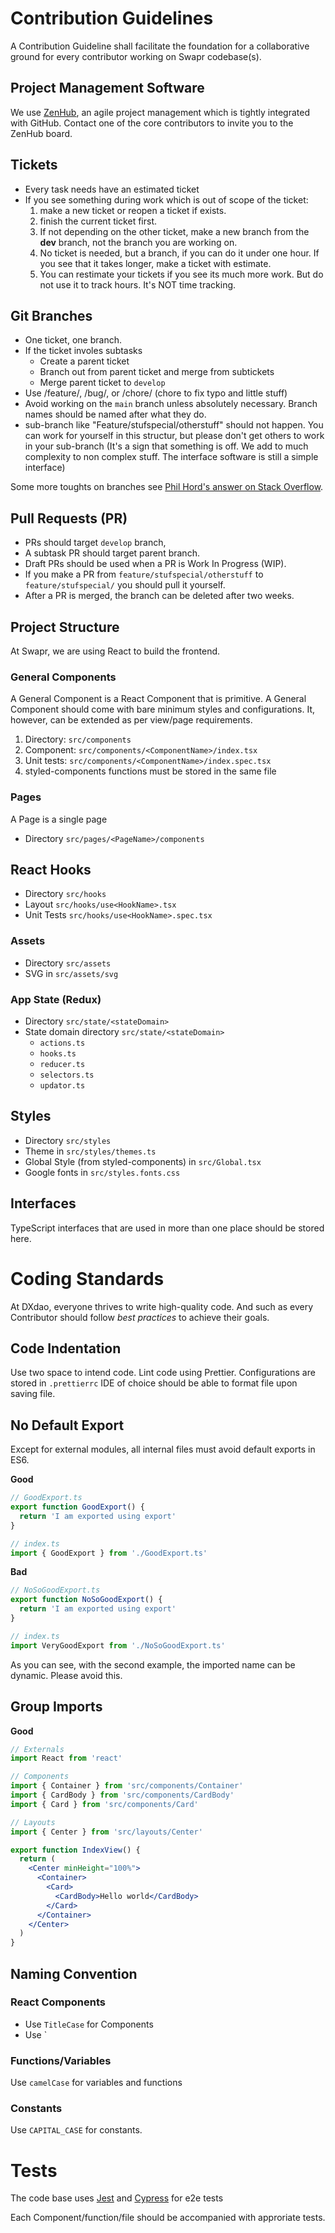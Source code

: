 # Contribution Guidelines

A Contribution Guideline shall facilitate the foundation for a collaborative ground for every contributor working on Swapr codebase(s).

## Project Management Software 
We use [ZenHub](https://zenhub.com), an agile project management which is tightly integrated with GitHub. Contact one of the core contributors to invite you to the ZenHub board.

## Tickets

- Every task needs have an estimated ticket
- If you see something during work which is out of scope of the ticket:
  1. make a new ticket or reopen a ticket if exists.
  2. finish the current ticket first.
  3. If not depending on the other ticket, make a new branch from the **dev** branch, not the branch you are working on.
  4. No ticket is needed, but a branch, if you can do it under one hour. If you see that it takes longer, make a ticket with estimate.
  5. You can restimate your tickets if you see its much more work. But do not use it to track hours. It's NOT time tracking.

## Git Branches

- One ticket, one branch. 
- If the ticket involes subtasks 
  - Create a parent ticket
  - Branch out from parent ticket and merge from subtickets
  - Merge parent ticket to `develop` 
- Use /feature/, /bug/, or /chore/ (chore to fix typo and little stuff)
- Avoid working on the `main` branch unless absolutely necessary. Branch names should be named after what they do.
- sub-branch like "Feature/stufspecial/otherstuff" should not happen. You can work for yourself in this structur, but please don't get others to work in your sub-branch (It's a sign that something is off. We add to much complexity to non complex stuff. The interface software is still a simple interface)

Some more toughts on branches see [Phil Hord's answer on Stack Overflow](https://stackoverflow.com/a/6065944/2151050).

## Pull Requests (PR)

- PRs should target `develop` branch,
- A subtask PR should target parent branch.
- Draft PRs should be used when a PR is Work In Progress (WIP). 
- If you make a PR from `feature/stufspecial/otherstuff` to `feature/stufspecial/` you should pull it yourself.
- After a PR is merged, the branch can be deleted after two weeks.
 
## Project Structure

At Swapr, we are using React to build the frontend. 

### General Components

A General Component is a React Component that is primitive. A General Component should come with bare minimum styles and configurations. It, however, can be extended as per view/page requirements.

1. Directory: `src/components`
2. Component: `src/components/<ComponentName>/index.tsx`
3. Unit tests: `src/components/<ComponentName>/index.spec.tsx`
4. styled-components functions must be stored in the same file

### Pages

A Page is a single page

- Directory `src/pages/<PageName>/components`

## React Hooks

- Directory `src/hooks`
- Layout `src/hooks/use<HookName>.tsx`
- Unit Tests `src/hooks/use<HookName>.spec.tsx`

### Assets

- Directory `src/assets`
- SVG in `src/assets/svg`

### App State (Redux)

- Directory `src/state/<stateDomain>`
- State domain directory `src/state/<stateDomain>`
  - `actions.ts`
  - `hooks.ts`
  - `reducer.ts`
  - `selectors.ts`
  - `updator.ts`

## Styles

- Directory `src/styles`
- Theme in `src/styles/themes.ts`
- Global Style (from styled-components) in `src/Global.tsx`
- Google fonts in `src/styles.fonts.css`

## Interfaces

TypeScript interfaces that are used in more than one place should be stored here.

# Coding Standards

At DXdao, everyone thrives to write high-quality code. And such as every Contributor should follow _best practices_ to achieve their goals.

## Code Indentation

Use two space to intend code. Lint code using Prettier. Configurations are stored in `.prettierrc` IDE of choice should be able to format file upon saving file.

## No Default Export

Except for external modules, all internal files must avoid default exports in ES6.

**Good**

```jsx
// GoodExport.ts
export function GoodExport() {
  return 'I am exported using export'
}

// index.ts
import { GoodExport } from './GoodExport.ts'
```

**Bad**

```jsx
// NoSoGoodExport.ts
export function NoSoGoodExport() {
  return 'I am exported using export'
}

// index.ts
import VeryGoodExport from './NoSoGoodExport.ts'
```

As you can see, with the second example, the imported name can be dynamic. Please avoid this.

## Group Imports

**Good**

```jsx
// Externals
import React from 'react'

// Components
import { Container } from 'src/components/Container'
import { CardBody } from 'src/components/CardBody'
import { Card } from 'src/components/Card'

// Layouts
import { Center } from 'src/layouts/Center'

export function IndexView() {
  return (
    <Center minHeight="100%">
      <Container>
        <Card>
          <CardBody>Hello world</CardBody>
        </Card>
      </Container>
    </Center>
  )
}
```

## Naming Convention

### React Components

- Use `TitleCase` for Components
- Use `

### Functions/Variables

Use `camelCase` for variables and functions

### Constants

Use `CAPITAL_CASE` for constants.

# Tests

The code base uses [Jest](https://jestjs.io/) and [Cypress](https://www.cypress.io/) for e2e tests

Each Component/function/file should be accompanied with approriate tests.
